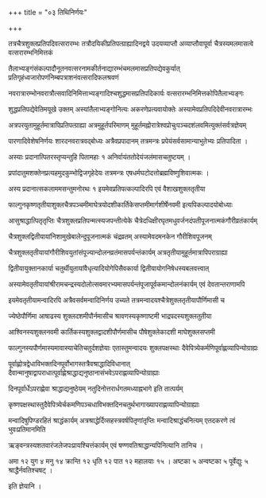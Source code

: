 +++
title = "०३ तिथिनिर्णयः"

+++

तत्रचैत्रशुक्लप्रतिपदिवत्सरारम्भः तत्रौदयिकीप्रतिपत्ग्राह्यादिनद्वये उदयव्याप्तौ अव्याप्तौवापूर्वा चैत्रस्यमलमासत्वे वत्सरारम्भनिमित्तकं

तैलाभ्यङ्गंसंकल्पादौनूतनवत्सरनामकीर्तनाद्यारम्भंचमलमासप्रतिपद्येवकुर्यात् प्रतिगृहंध्वजारोपणंनिम्बपत्राशनंवत्सरादिफलश्रवणं

नवरात्रारम्भोनवरात्रौत्सवादिनिमित्ताभ्यङ्गादिश्चशुद्धमासप्रतिपदिकार्यः वत्सरारम्भनिमित्तकोपितैलाभ्यङ्गः

शुद्धप्रतिपद्येवेतिमयूखे उक्तम् अस्यांतैलाभ्यङ्‌गोनित्यः अकरणेप्रत्यवायोक्तेः अस्यामेवप्रतिपदिदेवीनवरात्रारम्भः

अत्रपरयुतामुहूर्तमात्रापिप्रतिपत्ग्राह्या अत्रमुहूर्तपरिमाणम् मुहूर्तमह्नोरात्रेश्वप्रोचुःपञ्चदशंलवमित्युक्तंसर्वत्रज्ञेयम्

पारणादिवेशेषनिर्णयः शारदनवरात्रवद्बोध्यः अत्रैवप्रपादानम् तत्रमन्त्रः प्रपेयंसर्वसामान्याभुतेभ्यः प्रतिपादिता ।

अस्याः प्रदानात्पितरस्तृप्यन्तुहि पितामहाः १ अनिर्वायंततोदेयंजलंमासचतुष्टयम् ।

प्रपांदातुमशक्तेनप्रत्यहमुदकुम्भोद्विजगृहेदेयः तत्रमन्त्रः एषधर्मघटोदत्तोब्रह्मविष्णुशिवात्मकः ।

अस्य प्रदानात्सकलाममसन्तुमनोरथः १ इयमेवप्रतिपत्कल्पादिरपि एवं वैशाखशुक्लतृतीया

फाल्गुनकृष्णतृतीयाशुक्लचैत्रपञ्चमीमाघेत्रयोदशीकार्तिकेसप्तमीमार्गशीर्षेनवमी इत्यपिकल्पादयोबोध्याः

आसुश्राद्धात्पितृतृप्तिः चैत्रशुक्लप्रतिपन्मत्स्यजपन्तीत्येके चैत्रेदधिक्षीरघृतमधुवर्जनदंपतीपूजनात्मकंगौरीव्रतंकार्यम्

चैत्रशुक्लद्वितीयायांनिशामुखेबालेन्दुपूजनात्मकं चंद्रव्रतम् अस्यामेवदमनकेन गौरीशिवपूजनम्

चैत्रशुक्लतृतीयायांगौरीशिवयुतांसंपूज्यान्दोलनव्रतंमासपर्यन्तंकार्यम् अत्रतृतीयामुहूर्तमात्रापिपराग्राह्या

द्वितीयायुक्तानकार्या चतुर्थीयुतायांवैधृत्यादियोगेपिसैवकार्या द्वितीयायोगनिषेधस्यबलवत्त्वात्

अस्यामेवतृतीयायांश्रीरामचन्द्रस्यदोलोत्सवमारभ्यमासपर्यन्तंपूजापूर्वकमान्दोलनंकार्यम् एवं देवतान्तराणामपि

इयमेवतृतीयामन्वादिरपि अत्रैवसर्वमन्वादिनिर्णय उच्यते तत्रमन्वादयश्चैत्रेशुक्लतृतीयापौर्णिमासी च

ज्येष्ठेपौर्णिमा आषाढस्य शुक्लदशमीपौर्नमासीच श्रावणस्यकृष्णाष्टमी भाद्रपदस्यशुक्लतुतीया

आश्विनस्यशुक्लनवमी कार्तिकस्यशुक्लद्वादशीपौर्णमासीच पौषेशुक्लेकादशी माघेशुक्लसप्तमी

फाल्गुनस्यपौर्णमास्यमावास्याचेतिचतुर्दशज्ञेयाः एतास्तुमन्वादयः शुक्लपक्षस्थाः दैवेपित्र्येकर्मणिपूर्वाह्णव्यापिन्योग्राह्यः

पूर्वाह्णोत्रद्वेधाविभक्तदिनपूर्वोभागस्तत्रैवश्राद्धादिविधानात् दैवान्मानुषाद्वापराधात्पूर्वाह्णेश्राद्धाद्यनुष्ठानासंभवेऽपराह्णव्यापिन्योग्राह्याः

दिनपूर्वार्धेऽपराह्णेवा श्राद्धाद्यनुष्ठेयम् नतुदिनोत्तरार्धगतमध्याह्नभागे इति तात्पर्यम्

कृष्णपक्षस्थास्तुदैवेपित्र्येर्चकमणिपञ्चधाविभक्तदिनचतुर्थभागाख्यापराह्णव्यापिन्योग्राह्याः

मन्वादिषुपिण्डरहितं श्राद्धंकार्यम् अत्रश्राद्धेर्दिव्सहस्त्रवर्षपितृणांतृप्तिः मन्वादिश्राद्धंचनित्यम् एतदकरणे त्वं भुवःप्रतिमानमिति

ऋङ्वन्त्रस्यशतवारंजलेजपःप्रायश्चित्तंकार्यम् एवं षण्णवतिश्राद्धान्यपिनित्यानि तानिच ।

अमा १२ युग ४ मनु १४ क्रान्ति १२ धृति १२ पात १२ महालयाः १५ । अष्टका ५ अन्वष्टका ५ पूर्वेद्युः ५ श्राद्धैर्नवतिश्चषट्‌ ।

इति ज्ञेयानि ।
